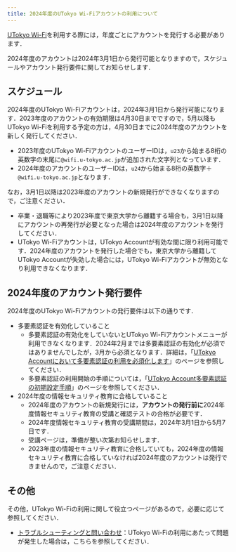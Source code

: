 ```yaml
---
title: 2024年度のUTokyo Wi-Fiアカウントの利用について
---
```


[UTokyo Wi-Fi](/utokyo_wifi/)を利用する際には，年度ごとにアカウントを発行する必要があります．

2024年度のアカウントは2024年3月1日から発行可能となりますので，スケジュールやアカウント発行要件に関してお知らせします．

## スケジュール
2024年度のUTokyo Wi-Fiアカウントは，2024年3月1日から発行可能になります．2023年度のアカウントの有効期限は4月30日までですので，5月以降もUTokyo Wi-Fiを利用する予定の方は，4月30日までに2024年度のアカウントを新しく発行してください．

- 2023年度のUTokyo Wi-FiアカウントのユーザーIDは，`u23`から始まる8桁の英数字の末尾に`@wifi.u-tokyo.ac.jp`が追加された文字列となっています．
- 2024年度のアカウントのユーザーIDは，`u24`から始まる8桁の英数字＋`@wifi.u-tokyo.ac.jp`となります．

なお，3月1日以降は2023年度のアカウントの新規発行ができなくなりますので，ご注意ください．

- 卒業・退職等により2023年度で東京大学から離籍する場合も，3月1日以降にアカウントの再発行が必要となった場合は2024年度のアカウントを発行してください．
- UTokyo Wi-Fiアカウントは，UTokyo Accountが有効な間に限り利用可能です．2024年度のアカウントを発行した場合でも，東京大学から離籍してUTokyo Accountが失効した場合には，UTokyo Wi-Fiアカウントが無効となり利用できなくなります．

## 2024年度のアカウント発行要件

2024年度のUTokyo Wi-Fiアカウントの発行要件は以下の通りです．

- 多要素認証を有効化していること
  - 多要素認証の有効化をしていないとUTokyo Wi-Fiアカウントメニューが利用できなくなります．2024年2月までは多要素認証の有効化が必須ではありませんでしたが，3月から必須となります．詳細は，「[UTokyo Accountにおいて多要素認証の利用を必須化します](mfa100-schedule)」のページを参照してください．
  - 多要素認証の利用開始の手順については，「[UTokyo Account多要素認証の初期設定手順](/utokyo_account/mfa/initial/)」のページを参照してください．
- 2024年度の情報セキュリティ教育に合格していること
  - 2024年度のアカウントの新規発行には，**アカウントの発行前に**2024年度情報セキュリティ教育の受講と確認テストの合格が必要です．
  - 2024年度情報セキュリティ教育の受講期間は，2024年3月1日から5月7日です．
  - 受講ページは，準備が整い次第お知らせします．
  - 2023年度の情報セキュリティ教育に合格していても，2024年度の情報セキュリティ教育に合格していなければ2024年度のアカウントは発行できませんので，ご注意ください．

## その他

その他，UTokyo Wi-Fiの利用に関して役立つページがあるので，必要に応じて参照してください．
- [トラブルシューティングと問い合わせ](/utokyo_wifi/#trouble-shooting-inquiries)：UTokyo Wi-Fiの利用にあたって問題が発生した場合は，こちらを参照してください．
<!--
- [eduroam CAT]()：Wi-Fi設定アプリ「eduroam CAT」を利用したUTokyo Wi-Fiの利用方法を説明するページです．
-->